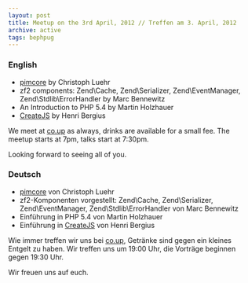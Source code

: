 ```yaml
---
layout: post
title: Meetup on the 3rd April, 2012 // Treffen am 3. April, 2012
archive: active
tags: bephpug
---
```


### English

 * [pimcore](http://www.pimcore.org/) by Christoph Luehr
 * zf2 components: Zend\Cache, Zend\Serializer, Zend\EventManager, Zend\Stdlib\ErrorHandler by Marc Bennewitz
 * An Introduction to PHP 5.4 by Martin Holzhauer
 * [CreateJS](http://createjs.org/) by Henri Bergius

We meet at [co.up](http://www.bephpug.de/location.html) as always, drinks are
available for a small fee. The meetup starts at 7pm, talks start at 7:30pm.

Looking forward to seeing all of you.

### Deutsch

 * [pimcore](http://www.pimcore.org/) von Christoph Luehr
 * zf2-Komponenten vorgestellt: Zend\Cache, Zend\Serializer, Zend\EventManager, Zend\Stdlib\ErrorHandler von Marc Bennewitz
 * Einf&uuml;hrung in PHP 5.4 von Martin Holzhauer
 * Einf&uuml;hrung in [CreateJS](http://createjs.org) von Henri Bergius

Wie immer treffen wir uns bei [co.up](http://www.bephpug.de/location.html),
Getränke sind gegen ein kleines Entgelt zu haben.
Wir treffen uns um 19:00 Uhr, die Vorträge beginnen gegen 19:30 Uhr.

Wir freuen uns auf euch.
